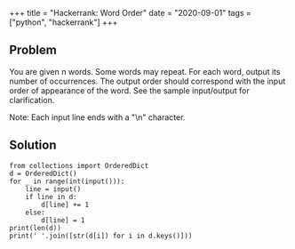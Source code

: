 +++
title = "Hackerrank: Word Order"
date = "2020-09-01"
tags = ["python", "hackerrank"]
+++

## Problem

You are given n words. Some words may repeat. For each word, output its number of occurrences. The output order should correspond with the input order of appearance of the word. See the sample input/output for clarification.

Note: Each input line ends with a "\n" character.

## Solution

```
from collections import OrderedDict
d = OrderedDict()
for _ in range(int(input())):
    line = input()
    if line in d:
        d[line] += 1
    else:
        d[line] = 1
print(len(d))
print(' '.join([str(d[i]) for i in d.keys()]))
```
